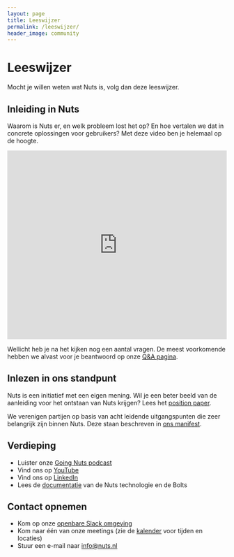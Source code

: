 ```yaml
---
layout: page
title: Leeswijzer
permalink: /leeswijzer/
header_image: community
---
```


# Leeswijzer

Mocht je willen weten wat Nuts is, volg dan deze leeswijzer.

## Inleiding in Nuts

Waarom is Nuts er, en welk probleem lost het op? En hoe vertalen we dat in
concrete oplossingen voor gebruikers? Met deze video ben je helemaal op de
hoogte.

<iframe width="100%" height="432" src="https://www.youtube.com/embed/b3p5_0qWbBA" frameborder="0" allow="accelerometer; autoplay; encrypted-media; gyroscope; picture-in-picture" allowfullscreen></iframe>

Wellicht heb je na het kijken nog een aantal vragen. De meest voorkomende hebben
we alvast voor je beantwoord op onze [Q&A pagina](/q-and-a).

## Inlezen in ons standpunt

Nuts is een initiatief met een eigen mening. Wil je een beter beeld van de
aanleiding voor het ontstaan van Nuts krijgen? Lees het [position
paper](/position-paper).

We verenigen partijen op basis van acht leidende uitgangspunten die zeer
belangrijk zijn binnen Nuts. Deze staan beschreven in [ons manifest](/manifest).

## Verdieping

  * Luister onze [Going Nuts podcast](/podcast)
  * Vind ons op [YouTube](https://www.youtube.com/channel/UCJtbrUe2TphkzDi2lPY5yYQ)
  * Vind ons op [LinkedIn](https://www.linkedin.com/company/stichting-nuts)
  * Lees de [documentatie](/documentatie) van de Nuts technologie en de Bolts

## Contact opnemen

  * Kom op onze [openbare Slack omgeving](https://join.slack.com/t/nuts-foundation/shared_invite/zt-1qfkrwpm9-RXREwsmXGpp0bGbONOIx6g)
  * Kom naar één van onze meetings (zie de [kalender](/kalender) voor tijden en locaties)
  * Stuur een e-mail naar [info@nuts.nl](mailto:info@nuts.nl)
